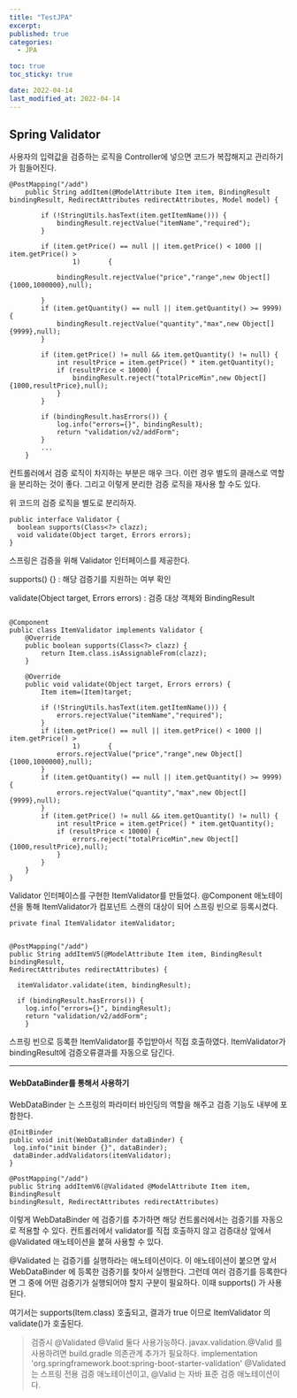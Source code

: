 ```yaml
---
title: "TestJPA"
excerpt:
published: true
categories:
  - JPA

toc: true
toc_sticky: true

date: 2022-04-14
last_modified_at: 2022-04-14
---
```


## Spring Validator

사용자의 입력값을 검증하는 로직을 Controller에 넣으면 코드가 복잡해지고 관리하기가 힘들어진다.

```
@PostMapping("/add")
    public String addItem(@ModelAttribute Item item, BindingResult bindingResult, RedirectAttributes redirectAttributes, Model model) {

        if (!StringUtils.hasText(item.getItemName())) {
            bindingResult.rejectValue("itemName","required");
        }

        if (item.getPrice() == null || item.getPrice() < 1000 || item.getPrice() >
                1)       {

            bindingResult.rejectValue("price","range",new Object[]{1000,1000000},null);

        }
        if (item.getQuantity() == null || item.getQuantity() >= 9999) {
            bindingResult.rejectValue("quantity","max",new Object[]{9999},null);
        }

        if (item.getPrice() != null && item.getQuantity() != null) {
            int resultPrice = item.getPrice() * item.getQuantity();
            if (resultPrice < 10000) {
                bindingResult.reject("totalPriceMin",new Object[]{1000,resultPrice},null);
            }
        }

        if (bindingResult.hasErrors()) {
            log.info("errors={}", bindingResult);
            return "validation/v2/addForm";
        }
        ...
    }
```

컨트롤러에서 검증 로직이 차지하는 부분은 매우 크다. 이런 경우 별도의 클래스로 역할을 분리하는 것이 좋다. 그리고 이렇게 분리한 검증 로직을 재사용 할 수도 있다.

위 코드의 검증 로직을 별도로 분리하자.

```
public interface Validator {
  boolean supports(Class<?> clazz);
  void validate(Object target, Errors errors);
}
```

스프링은 검증을 위해 Validator 인터페이스를 제공한다.

supports() {} : 해당 검증기를 지원하는 여부 확인

validate(Object target, Errors errors) : 검증 대상 객체와 BindingResult

```

@Component
public class ItemValidator implements Validator {
    @Override
    public boolean supports(Class<?> clazz) {
        return Item.class.isAssignableFrom(clazz);
    }

    @Override
    public void validate(Object target, Errors errors) {
        Item item=(Item)target;

        if (!StringUtils.hasText(item.getItemName())) {
            errors.rejectValue("itemName","required");
        }
        if (item.getPrice() == null || item.getPrice() < 1000 || item.getPrice() >
                1)       {
            errors.rejectValue("price","range",new Object[]{1000,1000000},null);
        }
        if (item.getQuantity() == null || item.getQuantity() >= 9999) {
            errors.rejectValue("quantity","max",new Object[]{9999},null);
        }
        if (item.getPrice() != null && item.getQuantity() != null) {
            int resultPrice = item.getPrice() * item.getQuantity();
            if (resultPrice < 10000) {
                errors.reject("totalPriceMin",new Object[]{1000,resultPrice},null);
            }
        }
    }
}
```

Validator 인터페이스를 구현한 ItemValidator를 만들었다. @Component 애노테이션을 통해 ItemValidator가 컴포넌트 스캔의 대상이 되어 스프링 빈으로 등록시켰다.

```
private final ItemValidator itemValidator;


@PostMapping("/add")
public String addItemV5(@ModelAttribute Item item, BindingResult bindingResult,
RedirectAttributes redirectAttributes) {

  itemValidator.validate(item, bindingResult);

  if (bindingResult.hasErrors()) {
    log.info("errors={}", bindingResult);
    return "validation/v2/addForm";
    }

```

스프링 빈으로 등록한 ItemValidator를 주입받아서 직접 호출하였다. ItemValidator가 bindingResult에 검증오류결과를 자동으로 담긴다.

<hr>

#### WebDataBinder를 통해서 사용하기

WebDataBinder 는 스프링의 파라미터 바인딩의 역할을 해주고 검증 기능도 내부에 포함한다.

```
@InitBinder
public void init(WebDataBinder dataBinder) {
 log.info("init binder {}", dataBinder);
 dataBinder.addValidators(itemValidator);
}

@PostMapping("/add")
public String addItemV6(@Validated @ModelAttribute Item item, BindingResult
bindingResult, RedirectAttributes redirectAttributes)

```

이렇게 WebDataBinder 에 검증기를 추가하면 해당 컨트롤러에서는 검증기를 자동으로 적용할 수 있다. 컨트롤러에서 validator를 직접 호출하지 않고 검증대상 앞에서 @Validated 애노테이션을 붙혀 사용할 수 있다.

@Validated 는 검증기를 실행하라는 애노테이션이다.
이 애노테이션이 붙으면 앞서 WebDataBinder 에 등록한 검증기를 찾아서 실행한다. 그런데 여러 검증기를 등록한다면 그 중에 어떤 검증기가 실행되어야 할지 구분이 필요하다. 이때 supports() 가 사용된다.

여기서는 supports(Item.class) 호출되고, 결과가 true 이므로 ItemValidator 의 validate()가 호출된다.

> 검증시 @Validated @Valid 둘다 사용가능하다.
> javax.validation.@Valid 를 사용하려면 build.gradle 의존관계 추가가 필요하다.
> implementation 'org.springframework.boot:spring-boot-starter-validation'
> @Validated 는 스프링 전용 검증 애노테이션이고, @Valid 는 자바 표준 검증 애노테이션이다.
